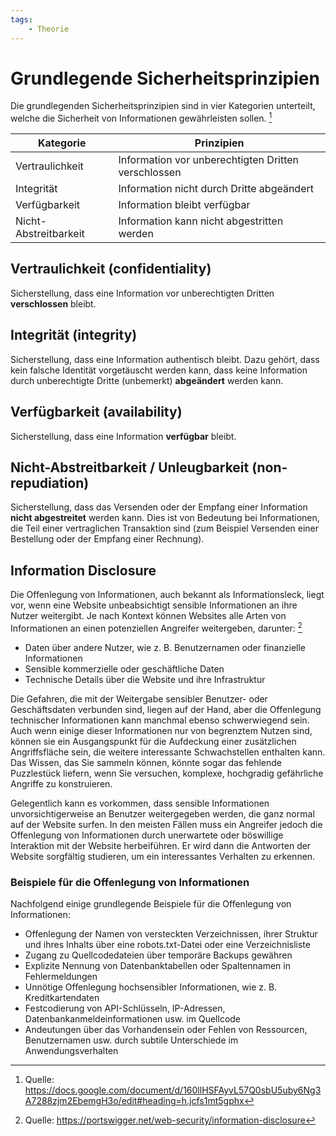 ```yaml
---
tags:
    - Theorie
---
```


# Grundlegende Sicherheitsprinzipien

Die grundlegenden Sicherheitsprinzipien sind in vier Kategorien unterteilt, welche die Sicherheit von Informationen gewährleisten sollen. [^1]

| Kategorie             | Prinzipien                                          |
| --------------------- | --------------------------------------------------- |
| Vertraulichkeit       | Information vor unberechtigten Dritten verschlossen |
| Integrität            | Information nicht durch Dritte abgeändert           |
| Verfügbarkeit         | Information bleibt verfügbar                        |
| Nicht-Abstreitbarkeit | Information kann nicht abgestritten werden          |

## Vertraulichkeit (confidentiality)

Sicherstellung, dass eine Information vor unberechtigten Dritten **verschlossen** bleibt.

## Integrität (integrity)

Sicherstellung, dass eine Information authentisch bleibt. Dazu gehört, dass kein falsche Identität vorgetäuscht werden kann, dass keine Information durch unberechtigte Dritte (unbemerkt) **abgeändert** werden kann.

## Verfügbarkeit (availability)

Sicherstellung, dass eine Information **verfügbar** bleibt.

## Nicht-Abstreitbarkeit / Unleugbarkeit (non-repudiation)

Sicherstellung, dass das Versenden oder der Empfang einer Information **nicht abgestreitet** werden kann. Dies ist von Bedeutung bei Informationen, die Teil einer vertraglichen Transaktion sind (zum Beispiel Versenden einer Bestellung oder der Empfang einer Rechnung).

## Information Disclosure

Die Offenlegung von Informationen, auch bekannt als Informationsleck, liegt vor, wenn eine Website unbeabsichtigt sensible Informationen an ihre Nutzer weitergibt. Je nach Kontext können Websites alle Arten von Informationen an einen potenziellen Angreifer weitergeben, darunter: [^2]

-   Daten über andere Nutzer, wie z. B. Benutzernamen oder finanzielle Informationen
-   Sensible kommerzielle oder geschäftliche Daten
-   Technische Details über die Website und ihre Infrastruktur

Die Gefahren, die mit der Weitergabe sensibler Benutzer- oder Geschäftsdaten verbunden sind, liegen auf der Hand, aber die Offenlegung technischer Informationen kann manchmal ebenso schwerwiegend sein. Auch wenn einige dieser Informationen nur von begrenztem Nutzen sind, können sie ein Ausgangspunkt für die Aufdeckung einer zusätzlichen Angriffsfläche sein, die weitere interessante Schwachstellen enthalten kann. Das Wissen, das Sie sammeln können, könnte sogar das fehlende Puzzlestück liefern, wenn Sie versuchen, komplexe, hochgradig gefährliche Angriffe zu konstruieren.

Gelegentlich kann es vorkommen, dass sensible Informationen unvorsichtigerweise an Benutzer weitergegeben werden, die ganz normal auf der Website surfen. In den meisten Fällen muss ein Angreifer jedoch die Offenlegung von Informationen durch unerwartete oder böswillige Interaktion mit der Website herbeiführen. Er wird dann die Antworten der Website sorgfältig studieren, um ein interessantes Verhalten zu erkennen.

### Beispiele für die Offenlegung von Informationen

Nachfolgend einige grundlegende Beispiele für die Offenlegung von Informationen:

-   Offenlegung der Namen von versteckten Verzeichnissen, ihrer Struktur und ihres Inhalts über eine robots.txt-Datei oder eine Verzeichnisliste
-   Zugang zu Quellcodedateien über temporäre Backups gewähren
-   Explizite Nennung von Datenbanktabellen oder Spaltennamen in Fehlermeldungen
-   Unnötige Offenlegung hochsensibler Informationen, wie z. B. Kreditkartendaten
-   Festcodierung von API-Schlüsseln, IP-Adressen, Datenbankanmeldeinformationen usw. im Quellcode
-   Andeutungen über das Vorhandensein oder Fehlen von Ressourcen, Benutzernamen usw. durch subtile Unterschiede im Anwendungsverhalten

[^1]: Quelle: https://docs.google.com/document/d/160llHSFAyvL57Q0sbU5uby6Ng3A7288zjm2EbemgH3o/edit#heading=h.jcfs1mt5gphx
[^2]: Quelle: https://portswigger.net/web-security/information-disclosure
